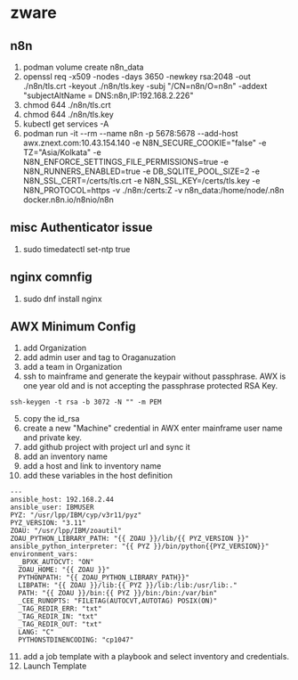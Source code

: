 # zware

## n8n

1. podman volume create n8n_data
2. openssl req -x509 -nodes -days 3650 -newkey rsa:2048 -out ./n8n/tls.crt -keyout ./n8n/tls.key -subj "/CN=n8n/O=n8n" -addext "subjectAltName = DNS:n8n,IP:192.168.2.226"
3. chmod 644 ./n8n/tls.crt
4. chmod 644 ./n8n/tls.key
5. kubectl get services -A
6. podman run -it --rm --name n8n -p 5678:5678 --add-host awx.znext.com:10.43.154.140 -e N8N_SECURE_COOKIE="false" -e TZ="Asia/Kolkata" -e N8N_ENFORCE_SETTINGS_FILE_PERMISSIONS=true -e N8N_RUNNERS_ENABLED=true -e DB_SQLITE_POOL_SIZE=2 -e N8N_SSL_CERT=/certs/tls.crt -e N8N_SSL_KEY=/certs/tls.key -e N8N_PROTOCOL=https -v ./n8n:/certs:Z -v n8n_data:/home/node/.n8n docker.n8n.io/n8nio/n8n
   
## misc Authenticator issue
1. sudo timedatectl set-ntp true

## nginx comnfig
1. sudo dnf install nginx

## AWX Minimum Config

1. add Organization
2. add admin user and tag to Oraganuzation
3. add a team in Organization
4. ssh to mainframe and generate the keypair without passphrase. AWX is one year old and is not accepting the passphrase protected RSA Key.
```
ssh-keygen -t rsa -b 3072 -N "" -m PEM
```
5. copy the id_rsa
6. create a new "Machine" credential in AWX enter mainframe user name and private key.
7. add github project with project url and sync it
8. add an inventory name
9. add a host and link to inventory name
10. add these variables in the host definition
```
---
ansible_host: 192.168.2.44
ansible_user: IBMUSER
PYZ: "/usr/lpp/IBM/cyp/v3r11/pyz"
PYZ_VERSION: "3.11"
ZOAU: "/usr/lpp/IBM/zoautil"
ZOAU_PYTHON_LIBRARY_PATH: "{{ ZOAU }}/lib/{{ PYZ_VERSION }}"
ansible_python_interpreter: "{{ PYZ }}/bin/python{{PYZ_VERSION}}" 
environment_vars:
  _BPXK_AUTOCVT: "ON"
  ZOAU_HOME: "{{ ZOAU }}"
  PYTHONPATH: "{{ ZOAU_PYTHON_LIBRARY_PATH}}"
  LIBPATH: "{{ ZOAU }}/lib:{{ PYZ }}/lib:/lib:/usr/lib:."
  PATH: "{{ ZOAU }}/bin:{{ PYZ }}/bin:/bin:/var/bin"
  _CEE_RUNOPTS: "FILETAG(AUTOCVT,AUTOTAG) POSIX(ON)"
  _TAG_REDIR_ERR: "txt"
  _TAG_REDIR_IN: "txt"
  _TAG_REDIR_OUT: "txt"
  LANG: "C"
  PYTHONSTDINENCODING: "cp1047"
```
11. add a job template with a playbook and select inventory and credentials.
12. Launch Template
